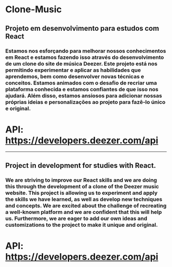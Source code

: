 # Clone-Music
## Projeto em desenvolvimento para estudos com React

### Estamos nos esforçando para melhorar nossos conhecimentos em React e estamos fazendo isso através do desenvolvimento de um clone do site de música Deezer. Este projeto está nos permitindo experimentar e aplicar as habilidades que aprendemos, bem como desenvolver novas técnicas e conceitos. Estamos animados com o desafio de recriar uma plataforma conhecida e estamos confiantes de que isso nos ajudará. Além disso, estamos ansiosos para adicionar nossas próprias ideias e personalizações ao projeto para fazê-lo único e original.

# API: https://developers.deezer.com/api

<hr>

## Project in development for studies with React.

### We are striving to improve our React skills and we are doing this through the development of a clone of the Deezer music website. This project is allowing us to experiment and apply the skills we have learned, as well as develop new techniques and concepts. We are excited about the challenge of recreating a well-known platform and we are confident that this will help us. Furthermore, we are eager to add our own ideas and customizations to the project to make it unique and original.

# API: https://developers.deezer.com/api
